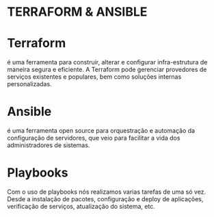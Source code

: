 # TERRAFORM & ANSIBLE



# Terraform
é uma ferramenta para construir, alterar e configurar infra-estrutura de maneira segura e eficiente. A Terraform pode gerenciar provedores de serviços existentes e populares, bem como soluções internas personalizadas.




# Ansible
é uma ferramenta open source para orquestração e automação da configuração de servidores, que veio para facilitar a vida dos administradores de sistemas.

# Playbooks 
Com o uso de playbooks nós realizamos varias tarefas de uma só vez. Desde a instalação de pacotes, configuração e deploy de aplicações, verificação de serviços, atualização do sistema, etc. 
